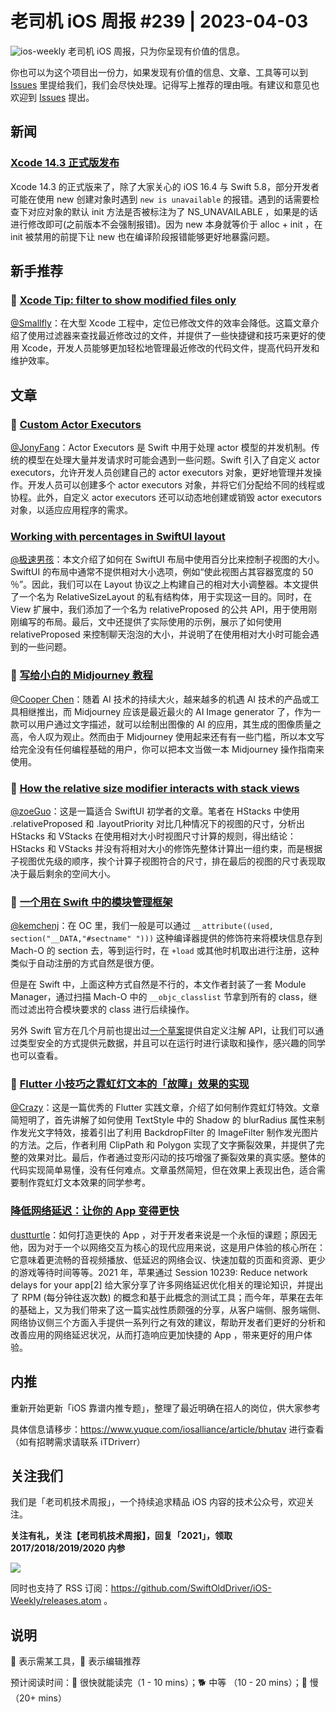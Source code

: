 # 老司机 iOS 周报 #239 | 2023-04-03

![ios-weekly](https://github.com/SwiftOldDriver/iOS-Weekly/blob/master/assets/ios-weekly.png?raw=true)
老司机 iOS 周报，只为你呈现有价值的信息。

你也可以为这个项目出一份力，如果发现有价值的信息、文章、工具等可以到 [Issues](https://github.com/SwiftOldDriver/iOS-Weekly/issues) 里提给我们，我们会尽快处理。记得写上推荐的理由哦。有建议和意见也欢迎到 [Issues](https://github.com/SwiftOldDriver/iOS-Weekly/issues) 提出。

## 新闻

### [Xcode 14.3 正式版发布](https://developer.apple.com/documentation/xcode-release-notes/xcode-14_3-release-notes)

Xcode 14.3 的正式版来了，除了大家关心的 iOS 16.4 与 Swift 5.8，部分开发者可能在使用 new 创建对象时遇到 ``new is unavailable`` 的报错。遇到的话需要检查下对应对象的默认 init 方法是否被标注为了 NS_UNAVAILABLE ，如果是的话进行修改即可(之前版本不会强制报错)。因为 new 本身就等价于 alloc + init ，在 init 被禁用的前提下让 new 也在编译阶段报错能够更好地暴露问题。

## 新手推荐

### 🐎  [Xcode Tip: filter to show modified files only](https://www.jessesquires.com/blog/2023/03/22/xcode-tip-filter-modified-files/)

[@Smallfly](https://github.com/iostalks)：在大型 Xcode 工程中，定位已修改文件的效率会降低。这篇文章介绍了使用过滤器来查找最近修改过的文件，并提供了一些快捷键和技巧来更好的使用 Xcode，开发人员能够更加轻松地管理最近修改的代码文件，提高代码开发和维护效率。

## 文章

### 🐢 [Custom Actor Executors](https://github.com/apple/swift-evolution/blob/main/proposals/0392-custom-actor-executors.md)

[@JonyFang](https://github.com/jonyfang)：Actor Executors 是 Swift 中用于处理 actor 模型的并发机制。传统的模型在处理大量并发请求时可能会遇到一些问题。Swift 引入了自定义 actor executors，允许开发人员创建自己的 actor executors 对象，更好地管理并发操作。开发人员可以创建多个 actor executors 对象，并将它们分配给不同的线程或协程。此外，自定义 actor executors 还可以动态地创建或销毁 actor executors 对象，以适应应用程序的需求。

### [Working with percentages in SwiftUI layout](https://oleb.net/2023/swiftui-relative-size/)

[@极速男孩](https://github.com/ztlyyznf001)：本文介绍了如何在 SwiftUI 布局中使用百分比来控制子视图的大小。SwiftUI 的布局中通常不提供相对大小选项，例如“使此视图占其容器宽度的 50 ％”。因此，我们可以在 Layout 协议之上构建自己的相对大小调整器。本文提供了一个名为 RelativeSizeLayout 的私有结构体，用于实现这一目的。同时，在 View 扩展中，我们添加了一个名为 relativeProposed 的公共 API，用于使用刚刚编写的布局。最后，文中还提供了实际使用的示例，展示了如何使用 relativeProposed 来控制聊天泡泡的大小，并说明了在使用相对大小时可能会遇到的一些问题。

### 🐎 [写给小白的 Midjourney 教程](https://mp.weixin.qq.com/s/nqnuqji0tK-4seuACtSjcw)

[@Cooper Chen](https://github.com/cjlcooper)：随着 AI 技术的持续大火，越来越多的机遇 AI 技术的产品或工具相继推出，而 Midjourney 应该是最近最火的 AI Image generator 了，作为一款可以用户通过文字描述，就可以绘制出图像的 AI 的应用，其生成的图像质量之高，令人叹为观止。然而由于 Midjourney 使用起来还有有一些门槛，所以本文写给完全没有任何编程基础的用户，你可以把本文当做一本 Midjourney 操作指南来使用。

### 🐎 [How the relative size modifier interacts with stack views](https://oleb.net/2023/swiftui-relative-size-in-stacks/)

[@zoeGuo](https://github.com/zoeGuo)：这是一篇适合 SwiftUI 初学者的文章。笔者在 HStacks 中使用 .relativeProposed 和 .layoutPriority 对比几种情况下的视图的尺寸，分析出 HStacks 和 VStacks 在使用相对大小时视图尺寸计算的规则，得出结论：HStacks 和 VStacks 并没有将相对大小的修饰先整体计算出一组约束，而是根据子视图优先级的顺序，挨个计算子视图符合的尺寸，排在最后的视图的尺寸表现取决于最后剩余的空间大小。

### 🐎 [一个用在 Swift 中的模块管理框架](https://mp.weixin.qq.com/s/aFM_4OqDYcXPRIdF7x_41w)

[@kemchenj](https://kemchenj.github.io/)：在 OC 里，我们一般是可以通过 `__attribute((used, section("__DATA,"#sectname" ")))` 这种编译器提供的修饰符来将模块信息存到 Mach-O 的 section 去，等到运行时，在 `+load` 或其他时机取出进行注册，这种类似于自动注册的方式自然是很方便。

但是在 Swift 中，上面这种方式自然是不行的，本文作者封装了一套 Module Manager，通过扫描 Mach-O 中的 `__objc_classlist` 节拿到所有的 class，继而过滤出符合模块要求的 class 进行后续操作。

另外 Swift 官方在几个月前也提出过[一个草案](https://forums.swift.org/t/pitch-custom-metadata-attributes/62016)提供自定义注解 API，让我们可以通过类型安全的方式提供元数据，并且可以在运行时进行读取和操作，感兴趣的同学也可以查看。

### 🐎 [Flutter 小技巧之霓虹灯文本的「故障」效果的实现](https://mp.weixin.qq.com/s/VAF5IFsVvZMNikilckUcZg)

[@Crazy](https://github.com/jiyan135960)：这是一篇优秀的 Flutter 实践文章，介绍了如何制作霓虹灯特效。文章简短明了，首先讲解了如何使用 TextStyle 中的 Shadow 的 blurRadius 属性来制作发光文字特效，接着引出了利用 BackdropFilter 的 ImageFilter 制作发光图片的方法。之后，作者利用 ClipPath 和 Polygon 实现了文字撕裂效果，并提供了完整的效果对比。最后，作者通过变形闪动的技巧增强了撕裂效果的真实感。整体的代码实现简单易懂，没有任何难点。文章虽然简短，但在效果上表现出色，适合需要制作霓虹灯文本效果的同学参考。

### [降低网络延迟：让你的 App 变得更快](https://mp.weixin.qq.com/s/XoAm9OaXtzT3jE4LSBSpqw)

[dustturtle](https://github.com/dustturtle)：如何打造更快的 App ，对于开发者来说是一个永恒的课题；原因无他，因为对于一个以网络交互为核心的现代应用来说，这是用户体验的核心所在：它意味着更流畅的音视频播放、低延迟的网络会议、快速加载的页面和资源、更少的游戏等待时间等等。2021 年，苹果通过 Session 10239: Reduce network delays for your app[2] 给大家分享了许多网络延迟优化相关的理论知识，并提出了 RPM (每分钟往返次数) 的概念和基于此概念的测试工具；而今年，苹果在去年的基础上，又为我们带来了这一篇实战性质颇强的分享，从客户端侧、服务端侧、网络协议侧三个方面入手提供一系列行之有效的建议，帮助开发者们更好的分析和改善应用的网络延迟状况，从而打造响应更加快捷的 App ，带来更好的用户体验。

## 内推

重新开始更新「iOS 靠谱内推专题」，整理了最近明确在招人的岗位，供大家参考

具体信息请移步：https://www.yuque.com/iosalliance/article/bhutav 进行查看（如有招聘需求请联系 iTDriverr）

## 关注我们

我们是「老司机技术周报」，一个持续追求精品 iOS 内容的技术公众号，欢迎关注。

**关注有礼，关注【老司机技术周报】，回复「2021」，领取 2017/2018/2019/2020 内参**

![](https://github.com/SwiftOldDriver/iOS-Weekly/blob/master/assets/qrcode_for_wechat.jpg?raw=true)

同时也支持了 RSS 订阅：https://github.com/SwiftOldDriver/iOS-Weekly/releases.atom 。

## 说明

🚧 表示需某工具，🌟 表示编辑推荐

预计阅读时间：🐎 很快就能读完（1 - 10 mins）；🐕 中等 （10 - 20 mins）；🐢 慢（20+ mins）
